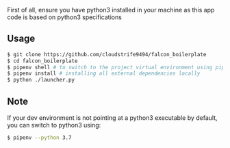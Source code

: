 First of all, ensure you have python3 installed in your machine as this app code is based on python3 specifications

## Usage 


```bash
$ git clone https://github.com/cloudstrife9494/falcon_boilerplate
$ cd falcon_boilerplate
$ pipenv shell # to switch to the project virtual environment using pipenv tool and creating a Pipfile with required dependencies versions 
$ pipenv install # installing all external dependencies locally
$ python ./launcher.py 
```


## Note 

If your dev environment is not pointing at a python3 executable by default, you can switch to python3 using:
```bash
$ pipenv --python 3.7
```